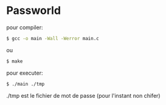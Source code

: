# Passworld
pour compiler:
```bash
$ gcc -o main -Wall -Werror main.c
```
ou 
```bash
$ make
```

pour executer:
```bash
$ ./main ./tmp
```
./tmp est le fichier de mot de passe (pour l'instant non chifer)

